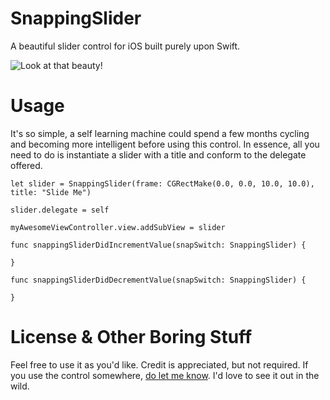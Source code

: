 # SnappingSlider
A beautiful slider control for iOS built purely upon Swift.

![Look at that beauty!](http://i.imgur.com/D6IsT2r.gif)

# Usage
It's so simple, a self learning machine could spend a few months cycling and becoming more intelligent before using this control. In essence, all you need to do is instantiate a slider with a title and conform to the delegate offered.


`let slider = SnappingSlider(frame: CGRectMake(0.0, 0.0, 10.0, 10.0), title: "Slide Me")`

`slider.delegate = self`

`myAwesomeViewController.view.addSubView = slider`

    func snappingSliderDidIncrementValue(snapSwitch: SnappingSlider) {
    
    }
    
    func snappingSliderDidDecrementValue(snapSwitch: SnappingSlider) {
    
    }
    
# License & Other Boring Stuff
Feel free to use it as you'd like. Credit is appreciated, but not required. If you use the control somewhere, [do let me know](http://twitter.com/itskathuria). I'd love to see it out in the wild.
